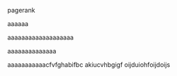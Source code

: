 pagerank


aaaaaa



aaaaaaaaaaaaaaaaaaa


aaaaaaaaaaaaaa


aaaaaaaaaaacfvfghabifbc akiucvhbgigf oijduiohfoijdoijs
